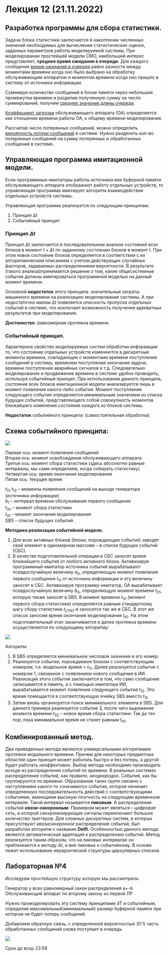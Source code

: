 # Лекция 12 (21.11.2022)
## Разработка программы для сбора статистики.
Задача блока статистики заключается в накоплении численных значений необходимых для вычисления статистических оценок, заданных параметров работы моделируемой системы. При моделировании простейшей модели СМО, наибольший интерес представляет, **среднее время ожидания в очереди**. Для каждого сообщения <u>время ожидания в очереди</u> равно разности между моментами времени когда оно было выбрано на обработку обслуживающим аппаратом и моментом времени когда оно пришло в систему от источника информации.

Суммируя количество сообщений в блоке памяти через небольшие промежутки времени и разделив полученную сумму на число суммирований, получим <u>среднее значение длины очереди</u>.

<u>Коэффициент загрузки</u> обслуживающего аппарата (ОА) определяется как отношение времени работы ОА, к общему времени моделирования.

Рассчитав число потерянных сообщений, можно определить <u>вероятность потери сообщений</u> в системе. Нужно разделить кол-во потерянных сообщений на сумму потерянных и обработанных сообщений в системе.

## Управляющая программа имитационной модели.
Если программные-имитаторы работы источника или буферной памяти обслуживающего аппарата отображают работу отдельных устройств, то управляющая программа имитирует алгоритм взаимодействия отдельных устройств системы. 

Управляющая программа реализуется по следующим принципам:
1.	Принцип $\Delta t$
2.	Событийный принцип
### Принцип $\Delta t$
Принцип $\Delta t$ заключается в последовательном анализе состояний всех блоков в момент $t + \Delta t$ по заданному состоянию блоков в момент t. При этом новое состояние блоков определяется в соответствии с их алгоритмическим описанием с учетом действующих случайных факторов, задаваемых распределениями вероятности. В результате (такого анализа)принимается решение о том, какие общесистемные события должны имитироваться программной моделью на данный момент времени.

Основной **недостаток** этого принципа: значительные затраты машинного времени на реализацию моделирования системы. А при недостаточно малом $\Delta t$ появляется опасность пропуска отдельных событий в системе, что исключает возможность получения адекватных результатов при моделировании. 

**Достоинство**: равномерная протяжка времени.

### Событийный принцип. 
Характерное свойство моделируемых систем обработки информации то, что состояние отдельных устройств изменяются в дискретные моменты времени, совпадающие с моментами времени поступления сообщений в систему, временем поступления окончания задачи, времени поступления аварийных сигналов и т.д. Следовательно моделирование и продвижение времени в системе удобно проводить, используя событийный принцип. При использовании данного принципа, состояние всех блоков имитационной модели анализируется лишь в момент появления какого-либо события. Момент поступления следующего события определяется минимальным значением из списка будущих событий, представляющего собой совокупность моментов ближайшего изменения состояния каждого из блоков системы.

**Недостаток** событийного принципа: (самостоятельная обработка)

## Схема событийного принципа:
![](1.bmp)

Первая ось: момент появления сообщений \
Вторая ось: момент освобождения обслуживающего аппарата \
Третья ось: момент сбора статистики (здесь абсолютно равные интервалы, мы сами определяем, когда собирать статистику) \
Четвертая ось: время окончания моделирования \
Пятая ось: текущее время

$t_{11}, t_{12}$ – моменты появления сообщений на выходе генератора (источника информации) \
$b_1$ – интервал времени обслуживания первого сообщения\
$t_{3 n}$ – момент сбора статистики \
$t_{41}$ – момент окончания моделирования \
SBS – список будущих событий.

**Методика реализации событийной модели.**
1. Для всех активных блоков (блоки, порождающие события) заводят свой элемент в одномерном массиве – в списке будущих событий (СБС).
2. В качестве подготовительной операции в СБС заносят время ближайшего события от любого активного блока. Активизируя программный имитатор источника событий вырабатывают псевдослучайную величину $a_0$, определяющую момент появления первого сообщения $t_{11}$ от источника информации и эту величину заносят в СБС.  Активизируя программу-имитатор, ОА вырабатывает псевдослучайную величину $b_0$, определяющую момент времени $t_{21}$, которую также заносят в SBS. В момент времени $t_{31}$ (момент первого сбора статистики) определяется равным стандартному шагу сбору статистики $t_{СТАТ}$ и заносится так же в СБС. В этот же список заносим время окончания моделирования $t_{41}$. На этом подготовительный этап заканчивается и далее протяжка времени осуществляется по следующему алгоритму:

![](2.bmp)

Алгоритм:
1. В SBS определяется минимальное числовое значение и его номер.
2. Реализуется событие, порождаемое блоком с соответствующим номером, т.е. модельное время = $t_{11}$. Далее реализуется событие с номером 1, связанное с появлением нового сообщения в ИИ. Реализация этого события заключается в том, что само сообщение записывается в память, а с помощью имитатора ИИ, вырабатывается момент появления следующего события $t_{12}$. Это время помещается в соответствующую ячейку SBS вместо $t_{11}$.
3. Затем вновь организуется поиск минимального элемента в SBS. Для данного примера реализуется событие 3, после чего выражение момента времени $t_{32}$ – новое время сбора статистики. Так до тех пор, пока минимальное время не станет равным $t_{41}$.

## Комбинированный метод.

Два приведенных метода являются универсальными алгоритмами протяжки модального времени. Причем для некоторых предметных областей один принцип может работать быстро и без потерь, а другой будет работать неэффективно. Выбор метода необходимо производить исходя из распределения событий по времени. В реальных системах распределение событий, как правило, *неоднородно*. События, как бы группируются по времени. Образование таких групп связано с наступлением какого-то «значимого» события, которое начинает определенную последовательность действий с соответствующими событиями, имеющими высокую плотность на следующем временном интервале. Такой интервал называется ***пиковым***. А распределение событий ***квази-синхронным***. Примером может являться – *цифровая сеть*, в которой синхронизирующие сигналы переключают большое количество триггеров. Для сложных дискретных систем, в которых присутствуют *квазисинхронное* распределение событий, был разработан алгоритм с название **Delft**. Особенностью данного метода является автоматическая адаптация к распределению событий. Метод реализуется таким образом, что на пиковых интервалах он приближается к *методу* $\Delta t$, а вне пиковых к событийному. В основе лежит использование иерархической структуры циркулярных списков. 

## Лабораторная №4
Исследуем простейшую структуру которую мы рассмотрели.

Генератор у всех равномерный закон распределения a+-b
Обслуживающий аппарат по второму закону из первой ЛР

Нужно промоделировать эту систему принципами dT и событийным, определив максимальный(минимальный) размер буферной памяти при котором не будет потерь сообщений.

Добавляем обратную связь, с определенной вероятностью (0:1) часть обработанных сообщений снова поступает в очередь

![](20221121_132310.jpg)

Срок до вскр 23:59